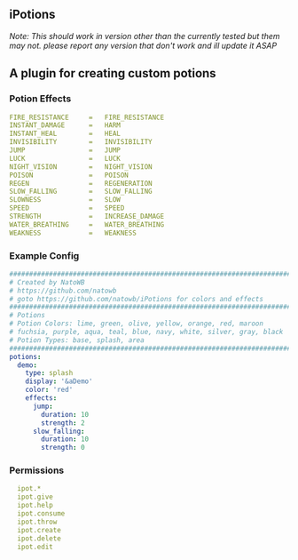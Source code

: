 ## **iPotions**

_Note: This should work in version other than the currently tested but them may not. please report any version that don't work and ill update it ASAP_

## A plugin for creating custom potions

### Potion Effects
```yml
FIRE_RESISTANCE     =   FIRE_RESISTANCE
INSTANT_DAMAGE      =   HARM
INSTANT_HEAL        =   HEAL
INVISIBILITY        =   INVISIBILITY
JUMP                =   JUMP
LUCK                =   LUCK
NIGHT_VISION        =   NIGHT_VISION
POISON              =   POISON
REGEN               =   REGENERATION
SLOW_FALLING        =   SLOW_FALLING
SLOWNESS            =   SLOW
SPEED               =   SPEED
STRENGTH            =   INCREASE_DAMAGE
WATER_BREATHING     =   WATER_BREATHING
WEAKNESS            =   WEAKNESS
```

### Example Config
```YAML
##########################################################################
# Created by NatoWB
# https://github.com/natowb
# goto https://github.com/natowb/iPotions for colors and effects
##########################################################################
# Potions
# Potion Colors: lime, green, olive, yellow, orange, red, maroon
# fuchsia, purple, aqua, teal, blue, navy, white, silver, gray, black
# Potion Types: base, splash, area
##########################################################################
potions:
  demo:
    type: splash
    display: '&aDemo'
    color: 'red' 
    effects: 
      jump: 
        duration: 10 
        strength: 2 
      slow_falling: 
        duration: 10 
        strength: 0 
```
### Permissions
```yml
  ipot.*	    
  ipot.give	    
  ipot.help	    
  ipot.consume 
  ipot.throw 	  
  ipot.create	  
  ipot.delete
  ipot.edit
  
```
